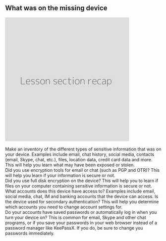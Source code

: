 ## What was on the missing device
![](recap.png)

Make an inventory of the different types of sensitive information that was on your device. Examples include email, chat history, social media, contacts (email, Skype, chat, etc.), files, location data, credit card data and more. This will help you learn what may have been exposed or stolen.
<br>
Did you use encryption tools for email or chat (such as PGP and OTR)? This will help you learn if your information is secure or not.
<br>
Did you use full disk encryption on the device? This will help you to learn if files on your computer containing sensitive information is secure or not.
<br>
What accounts does this device have access to? Examples include email, social media, chat, IM and banking accounts that the device can access. Is the device used for secondary authentication? This will help you determine which accounts you need to change account settings for.
<br>
Do your accounts have saved passwords or automatically log in when you turn your device on? This is common for email, Skype and other chat programs, or if you save your passwords in your web browser instead of a password manager like KeePassX. If you do, be sure to change you passwords immediately.
